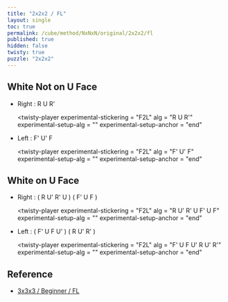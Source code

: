 ```yaml
---
title: "2x2x2 / FL"
layout: single
toc: true
permalink: /cube/method/NxNxN/original/2x2x2/fl
published: true
hidden: false
twisty: true
puzzle: "2x2x2"
---
```

<span id="cube" puzzle="{{page.puzzle}}"></span>
<!-- <div id="test">empty</div> -->

<head>
  <base target="_blank">
</head>



## White Not on U Face

- Right : R U R'

  <twisty-player
    experimental-stickering   = "F2L"
    alg                       = "R U R'"
    experimental-setup-alg    = ""
    experimental-setup-anchor = "end"
  ></twisty-player>

- Left : F' U' F

  <twisty-player
    experimental-stickering   = "F2L"
    alg                       = "F' U' F"
    experimental-setup-alg    = ""
    experimental-setup-anchor = "end"
  ></twisty-player>



## White on U Face

- Right : ( R U' R' U ) ( F' U F )

  <twisty-player
    experimental-stickering   = "F2L"
    alg                       = "R U' R' U F' U F"
    experimental-setup-alg    = ""
    experimental-setup-anchor = "end"
  ></twisty-player>

- Left : ( F' U F U' ) ( R U' R' )

  <twisty-player
    experimental-stickering   = "F2L"
    alg                       = "F' U F U' R U' R'"
    experimental-setup-alg    = ""
    experimental-setup-anchor = "end"
  ></twisty-player>



## Reference

- [3x3x3 / Beginner / FL](/cube/method/NxNxN/original/3x3x3/beginner/fl)
